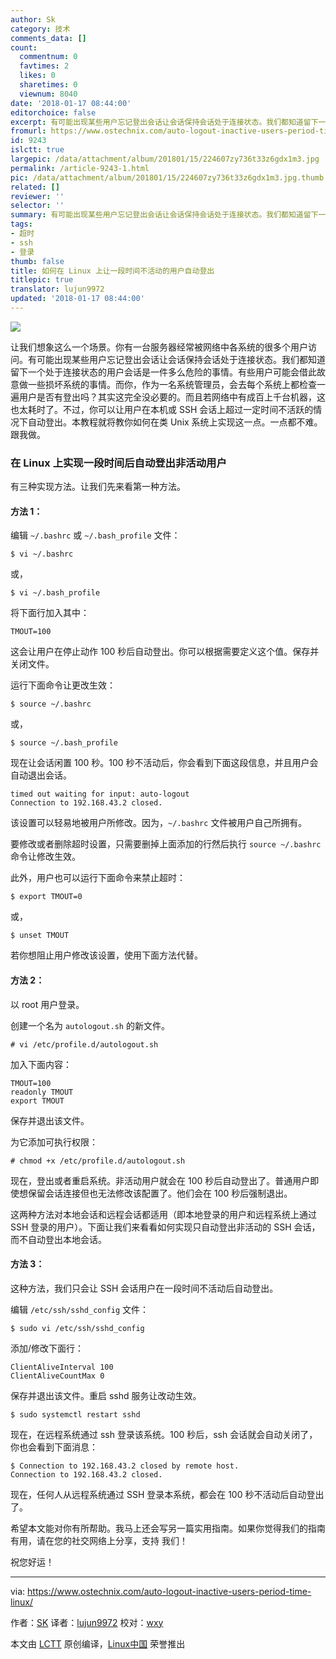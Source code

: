```yaml
---
author: Sk
category: 技术
comments_data: []
count:
  commentnum: 0
  favtimes: 2
  likes: 0
  sharetimes: 0
  viewnum: 8040
date: '2018-01-17 08:44:00'
editorchoice: false
excerpt: 有可能出现某些用户忘记登出会话让会话保持会话处于连接状态。我们都知道留下一个处于连接状态的用户会话是一件多么危险的事情。
fromurl: https://www.ostechnix.com/auto-logout-inactive-users-period-time-linux/
id: 9243
islctt: true
largepic: /data/attachment/album/201801/15/224607zy736t33z6gdx1m3.jpg
permalink: /article-9243-1.html
pic: /data/attachment/album/201801/15/224607zy736t33z6gdx1m3.jpg.thumb.jpg
related: []
reviewer: ''
selector: ''
summary: 有可能出现某些用户忘记登出会话让会话保持会话处于连接状态。我们都知道留下一个处于连接状态的用户会话是一件多么危险的事情。
tags:
- 超时
- ssh
- 登录
thumb: false
title: 如何在 Linux 上让一段时间不活动的用户自动登出
titlepic: true
translator: lujun9972
updated: '2018-01-17 08:44:00'
---
```


![](/data/attachment/album/201801/15/224607zy736t33z6gdx1m3.jpg)


让我们想象这么一个场景。你有一台服务器经常被网络中各系统的很多个用户访问。有可能出现某些用户忘记登出会话让会话保持会话处于连接状态。我们都知道留下一个处于连接状态的用户会话是一件多么危险的事情。有些用户可能会借此故意做一些损坏系统的事情。而你，作为一名系统管理员，会去每个系统上都检查一遍用户是否有登出吗？其实这完全没必要的。而且若网络中有成百上千台机器，这也太耗时了。不过，你可以让用户在本机或 SSH 会话上超过一定时间不活跃的情况下自动登出。本教程就将教你如何在类 Unix 系统上实现这一点。一点都不难。跟我做。


### 在 Linux 上实现一段时间后自动登出非活动用户


有三种实现方法。让我们先来看第一种方法。


#### 方法 1：


编辑 `~/.bashrc` 或 `~/.bash_profile` 文件：



```
$ vi ~/.bashrc

```

或，



```
$ vi ~/.bash_profile

```

将下面行加入其中：



```
TMOUT=100

```

这会让用户在停止动作 100 秒后自动登出。你可以根据需要定义这个值。保存并关闭文件。


运行下面命令让更改生效：



```
$ source ~/.bashrc

```

或，



```
$ source ~/.bash_profile

```

现在让会话闲置 100 秒。100 秒不活动后，你会看到下面这段信息，并且用户会自动退出会话。



```
timed out waiting for input: auto-logout
Connection to 192.168.43.2 closed.

```

该设置可以轻易地被用户所修改。因为，`~/.bashrc` 文件被用户自己所拥有。


要修改或者删除超时设置，只需要删掉上面添加的行然后执行 `source ~/.bashrc` 命令让修改生效。


此外，用户也可以运行下面命令来禁止超时：



```
$ export TMOUT=0

```

或，



```
$ unset TMOUT

```

若你想阻止用户修改该设置，使用下面方法代替。


#### 方法 2：


以 root 用户登录。


创建一个名为 `autologout.sh` 的新文件。



```
# vi /etc/profile.d/autologout.sh

```

加入下面内容：



```
TMOUT=100
readonly TMOUT
export TMOUT

```

保存并退出该文件。


为它添加可执行权限：



```
# chmod +x /etc/profile.d/autologout.sh

```

现在，登出或者重启系统。非活动用户就会在 100 秒后自动登出了。普通用户即使想保留会话连接但也无法修改该配置了。他们会在 100 秒后强制退出。


这两种方法对本地会话和远程会话都适用（即本地登录的用户和远程系统上通过 SSH 登录的用户）。下面让我们来看看如何实现只自动登出非活动的 SSH 会话，而不自动登出本地会话。


#### 方法 3：


这种方法，我们只会让 SSH 会话用户在一段时间不活动后自动登出。


编辑 `/etc/ssh/sshd_config` 文件：



```
$ sudo vi /etc/ssh/sshd_config

```

添加/修改下面行：



```
ClientAliveInterval 100
ClientAliveCountMax 0

```

保存并退出该文件。重启 sshd 服务让改动生效。



```
$ sudo systemctl restart sshd

```

现在，在远程系统通过 ssh 登录该系统。100 秒后，ssh 会话就会自动关闭了，你也会看到下面消息：



```
$ Connection to 192.168.43.2 closed by remote host.
Connection to 192.168.43.2 closed.

```

现在，任何人从远程系统通过 SSH 登录本系统，都会在 100 秒不活动后自动登出了。


希望本文能对你有所帮助。我马上还会写另一篇实用指南。如果你觉得我们的指南有用，请在您的社交网络上分享，支持 我们！


祝您好运！




---


via: <https://www.ostechnix.com/auto-logout-inactive-users-period-time-linux/>


作者：[SK](https://www.ostechnix.com/author/sk/) 译者：[lujun9972](https://github.com/lujun9972) 校对：[wxy](https://github.com/wxy)


本文由 [LCTT](https://github.com/LCTT/TranslateProject) 原创编译，[Linux中国](https://linux.cn/) 荣誉推出